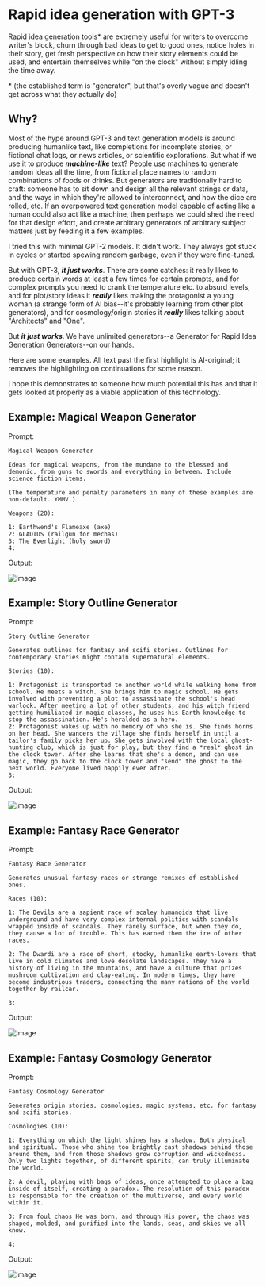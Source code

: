 # Rapid idea generation with GPT-3

Rapid idea generation tools* are extremely useful for writers to overcome writer's block, churn through bad ideas to get to good ones, notice holes in their story, get fresh perspective on how their story elements could be used, and entertain themselves while "on the clock" without simply idling the time away.

\* (the established term is "generator", but that's overly vague and doesn't get across what they actually do)

## Why?

Most of the hype around GPT-3 and text generation models is around producing humanlike text, like completions for incomplete stories, or fictional chat logs, or news articles, or scientific explorations. But what if we use it to produce ***machine-like*** text? People use machines to generate random ideas all the time, from fictional place names to random combinations of foods or drinks. But generators are traditionally hard to craft: someone has to sit down and design all the relevant strings or data, and the ways in which they're allowed to interconnect, and how the dice are rolled, etc. If an overpowered text generation model capable of acting like a human could also act like a machine, then perhaps we could shed the need for that design effort, and create arbitrary generators of arbitrary subject matters just by feeding it a few examples.

I tried this with minimal GPT-2 models. It didn't work. They always got stuck in cycles or started spewing random garbage, even if they were fine-tuned.

But with GPT-3, ***it just works***. There are some catches: it really likes to produce certain words at least a few times for certain prompts, and for complex prompts you need to crank the temperature etc. to absurd levels, and for plot/story ideas it ***really*** likes making the protagonist a young woman (a strange form of AI bias--it's probably learning from other plot generators), and for cosmology/origin stories it ***really*** likes talking about "Architects" and "One".

But ***it just works***. We have unlimited generators--a Generator for Rapid Idea Generation Generators--on our hands.

Here are some examples. All text past the first highlight is AI-original; it removes the highlighting on continuations for some reason.

I hope this demonstrates to someone how much potential this has and that it gets looked at properly as a viable application of this technology.

## Example: Magical Weapon Generator

Prompt:

```
Magical Weapon Generator

Ideas for magical weapons, from the mundane to the blessed and demonic, from guns to swords and everything in between. Include science fiction items.

(The temperature and penalty parameters in many of these examples are non-default. YMMV.)

Weapons (20):

1: Earthwend's Flameaxe (axe)
2: GLADIUS (railgun for mechas)
3: The Everlight (holy sword)
4:
```

Output:

![image](https://user-images.githubusercontent.com/585488/174666573-a15ddf86-f4cf-41e9-9a99-b0cf901b0cac.png)

## Example: Story Outline Generator

Prompt:

```
Story Outline Generator

Generates outlines for fantasy and scifi stories. Outlines for contemporary stories might contain supernatural elements.

Stories (10):

1: Protagonist is transported to another world while walking home from school. He meets a witch. She brings him to magic school. He gets involved with preventing a plot to assassinate the school's head warlock. After meeting a lot of other students, and his witch friend getting humiliated in magic classes, he uses his Earth knowledge to stop the assassination. He's heralded as a hero.
2: Protagonist wakes up with no memory of who she is. She finds horns on her head. She wanders the village she finds herself in until a tailor's family picks her up. She gets involved with the local ghost-hunting club, which is just for play, but they find a *real* ghost in the clock tower. After she learns that she's a demon, and can use magic, they go back to the clock tower and "send" the ghost to the next world. Everyone lived happily ever after.
3:
```

Output:

![image](https://user-images.githubusercontent.com/585488/174667202-42bad10c-119c-4a73-b96d-3a57f65fb77a.png)

## Example: Fantasy Race Generator

Prompt:

```
Fantasy Race Generator

Generates unusual fantasy races or strange remixes of established ones.

Races (10):

1: The Devils are a sapient race of scaley humanoids that live underground and have very complex internal politics with scandals wrapped inside of scandals. They rarely surface, but when they do, they cause a lot of trouble. This has earned them the ire of other races.

2: The Dwardi are a race of short, stocky, humanlike earth-lovers that live in cold climates and love desolate landscapes. They have a history of living in the mountains, and have a culture that prizes mushroom cultivation and clay-eating. In modern times, they have become industrious traders, connecting the many nations of the world together by railcar.

3:
```

Output:

![image](https://user-images.githubusercontent.com/585488/174667942-1eeb8cee-31af-458f-905b-105d1c728fe8.png)

## Example: Fantasy Cosmology Generator

Prompt:

```
Fantasy Cosmology Generator

Generates origin stories, cosmologies, magic systems, etc. for fantasy and scifi stories.

Cosmologies (10):

1: Everything on which the light shines has a shadow. Both physical and spiritual. Those who shine too brightly cast shadows behind those around them, and from those shadows grow corruption and wickedness. Only two lights together, of different spirits, can truly illuminate the world.

2: A devil, playing with bags of ideas, once attempted to place a bag inside of itself, creating a paradox. The resolution of this paradox is responsible for the creation of the multiverse, and every world within it.

3: From foul chaos He was born, and through His power, the chaos was shaped, molded, and purified into the lands, seas, and skies we all know.

4:
```

Output:

![image](https://user-images.githubusercontent.com/585488/174668577-ec77fa6e-1f58-44b1-b6bb-f04db303908b.png)

